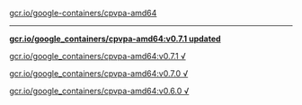 [gcr.io/google-containers/cpvpa-amd64](https://hub.docker.com/r/sqeven/cpvpa-amd64/tags/) 

----
**[gcr.io/google_containers/cpvpa-amd64:v0.7.1 updated](https://hub.docker.com/r/sqeven/cpvpa-amd64/tags/)**

[gcr.io/google_containers/cpvpa-amd64:v0.7.1 √](https://hub.docker.com/r/sqeven/cpvpa-amd64/tags/)

[gcr.io/google_containers/cpvpa-amd64:v0.7.0 √](https://hub.docker.com/r/sqeven/cpvpa-amd64/tags/)

[gcr.io/google_containers/cpvpa-amd64:v0.6.0 √](https://hub.docker.com/r/sqeven/cpvpa-amd64/tags/)


